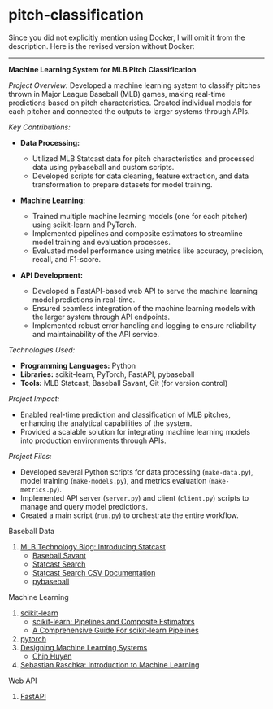 # pitch-classification
Since you did not explicitly mention using Docker, I will omit it from the description. Here is the revised version without Docker:

---

**Machine Learning System for MLB Pitch Classification**

*Project Overview:*
Developed a machine learning system to classify pitches thrown in Major League Baseball (MLB) games, making real-time predictions based on pitch characteristics. Created individual models for each pitcher and connected the outputs to larger systems through APIs.

*Key Contributions:*
- **Data Processing:**
  - Utilized MLB Statcast data for pitch characteristics and processed data using pybaseball and custom scripts.
  - Developed scripts for data cleaning, feature extraction, and data transformation to prepare datasets for model training.

- **Machine Learning:**
  - Trained multiple machine learning models (one for each pitcher) using scikit-learn and PyTorch.
  - Implemented pipelines and composite estimators to streamline model training and evaluation processes.
  - Evaluated model performance using metrics like accuracy, precision, recall, and F1-score.

- **API Development:**
  - Developed a FastAPI-based web API to serve the machine learning model predictions in real-time.
  - Ensured seamless integration of the machine learning models with the larger system through API endpoints.
  - Implemented robust error handling and logging to ensure reliability and maintainability of the API service.

*Technologies Used:*
- **Programming Languages:** Python
- **Libraries:** scikit-learn, PyTorch, FastAPI, pybaseball
- **Tools:** MLB Statcast, Baseball Savant, Git (for version control)

*Project Impact:*
- Enabled real-time prediction and classification of MLB pitches, enhancing the analytical capabilities of the system.
- Provided a scalable solution for integrating machine learning models into production environments through APIs.

*Project Files:*
- Developed several Python scripts for data processing (`make-data.py`), model training (`make-models.py`), and metrics evaluation (`make-metrics.py`).
- Implemented API server (`server.py`) and client (`client.py`) scripts to manage and query model predictions.
- Created a main script (`run.py`) to orchestrate the entire workflow.

Baseball Data
1. [MLB Technology Blog: Introducing Statcast](https://technology.mlblogs.com/introducing-statcast-2020-hawk-eye-and-google-cloud-a5f5c20321b8)
    - [Baseball Savant](https://baseballsavant.mlb.com/)
    - [Statcast Search](https://baseballsavant.mlb.com/statcast_search)
    - [Statcast Search CSV Documentation](https://baseballsavant.mlb.com/csv-docs)
    - [pybaseball](https://pypi.org/project/pybaseball/)

Machine Learning
1. [scikit-learn](https://scikit-learn.org/stable/index.html)
    - [scikit-learn: Pipelines and Composite Estimators](https://scikit-learn.org/stable/modules/compose.html)
    - [A Comprehensive Guide For scikit-learn Pipelines](https://mahmoudyusof.github.io/general/scikit-learn-pipelines/)
2. [pytorch](https://pytorch.org/)
3. [Designing Machine Learning Systems](https://i-share-uiu.primo.exlibrisgroup.com/discovery/fulldisplay?docid=alma99955167516705899&context=L&vid=01CARLI_UIU:CARLI_UIU&search_scope=MyInstitution&tab=LibraryCatalog&lang=en)
    - [Chip Huyen](https://huyenchip.com/)
4. [Sebastian Raschka: Introduction to Machine Learning](https://sebastianraschka.com/blog/2021/ml-course.html)

Web API
1. [FastAPI](https://fastapi.tiangolo.com/)
